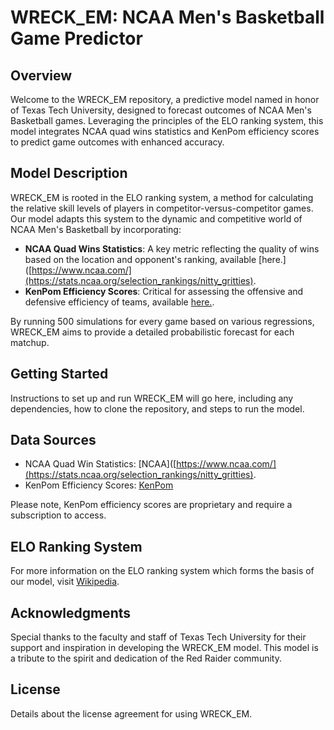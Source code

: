 # WRECK_EM: NCAA Men's Basketball Game Predictor

## Overview
Welcome to the WRECK_EM repository, a predictive model named in honor of Texas Tech University, designed to forecast outcomes of NCAA Men's Basketball games. Leveraging the principles of the ELO ranking system, this model integrates NCAA quad wins statistics and KenPom efficiency scores to predict game outcomes with enhanced accuracy.

## Model Description
WRECK_EM is rooted in the ELO ranking system, a method for calculating the relative skill levels of players in competitor-versus-competitor games. Our model adapts this system to the dynamic and competitive world of NCAA Men's Basketball by incorporating:

- **NCAA Quad Wins Statistics**: A key metric reflecting the quality of wins based on the location and opponent's ranking, available [here.]([https://www.ncaa.com/](https://stats.ncaa.org/selection_rankings/nitty_gritties).
- **KenPom Efficiency Scores**: Critical for assessing the offensive and defensive efficiency of teams, available [here.](https://kenpom.com/).

By running 500 simulations for every game based on various regressions, WRECK_EM aims to provide a detailed probabilistic forecast for each matchup.

## Getting Started
Instructions to set up and run WRECK_EM will go here, including any dependencies, how to clone the repository, and steps to run the model.

## Data Sources
- NCAA Quad Win Statistics: [NCAA]([https://www.ncaa.com/](https://stats.ncaa.org/selection_rankings/nitty_gritties).
- KenPom Efficiency Scores: [KenPom](https://kenpom.com/)

Please note, KenPom efficiency scores are proprietary and require a subscription to access.

## ELO Ranking System
For more information on the ELO ranking system which forms the basis of our model, visit [Wikipedia](https://en.wikipedia.org/wiki/Elo_rating_system).

## Acknowledgments
Special thanks to the faculty and staff of Texas Tech University for their support and inspiration in developing the WRECK_EM model. This model is a tribute to the spirit and dedication of the Red Raider community.

## License
Details about the license agreement for using WRECK_EM.
